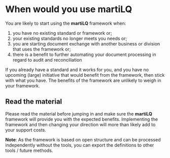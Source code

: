 # When would you use martiLQ

You are likely to start using the **martiLQ** framework when:

1. you have no existing standard or framework or;
2. your existing standards no longer meets you needs or;
3. you are starting document exchange with another business or division that uses the framework or;
4. there is a benefit to further automating your document processing in regard to audit and reconciliation

If you already have a standard and it works for you, and you have no upcoming (large)
initiative that would benefit from the framework, then stick with what you have.  The benefits
of the framework are unlikely to weigh in your framework.

## Read the material

Please read the material before jumping in and make sure the **martiLQ** framework will
provide you with the expected benefits.  Implementing the framework and then changing 
your direction will more than likely add to your support costs.

**Note**: As the framework is based on open structure and can be processed independently 
without the tools, you can export the definitions to other tools / future methods.

